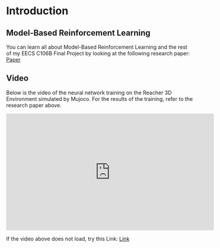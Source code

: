 # Introduction

## Model-Based Reinforcement Learning
You can learn all about Model-Based Reinforcement Learning and the rest of my EECS C106B Final Project by looking at the following research paper: [Paper](https://drive.google.com/file/d/1OsScbRs6FRybSrLx8GDY3e5et3INpraQ/view?usp=sharing)

## Video
Below is the video of the neural network training on the Reacher 3D Environment simulated by Mujoco. For the results of the training, refer to the research paper above.
<iframe width="560" height="315" src="https://www.youtube.com/watch?v=LnqUherLYF4&feature=youtu.be" frameborder="0" allow="accelerometer; autoplay; encrypted-media; gyroscope; picture-in-picture" allowfullscreen></iframe><br>

If the video above does not load, try this Link: [Link](https://www.youtube.com/watch?v=LnqUherLYF4&feature=youtu.be)
